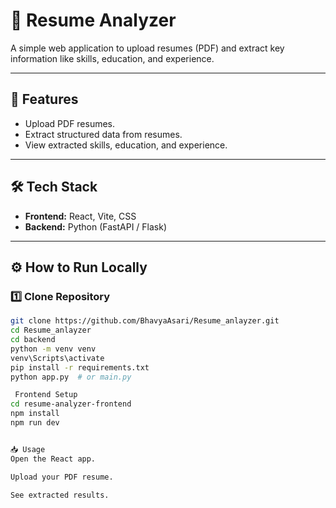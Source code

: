 # 📝 Resume Analyzer

A simple web application to upload resumes (PDF) and extract key information like skills, education, and experience.

---

## 🚀 Features
- Upload PDF resumes.
- Extract structured data from resumes.
- View extracted skills, education, and experience.

---

## 🛠️ Tech Stack
- **Frontend:** React, Vite, CSS
- **Backend:** Python (FastAPI / Flask)

---

## ⚙️ How to Run Locally

### 1️⃣ Clone Repository
```bash
git clone https://github.com/BhavyaAsari/Resume_anlayzer.git
cd Resume_anlayzer
cd backend
python -m venv venv
venv\Scripts\activate
pip install -r requirements.txt
python app.py  # or main.py

 Frontend Setup
cd resume-analyzer-frontend
npm install
npm run dev


📥 Usage
Open the React app.

Upload your PDF resume.

See extracted results.


